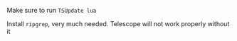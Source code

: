 Make sure to run `TSUpdate lua`

Install `ripgrep`, very much needed. Telescope will not work properly without it
